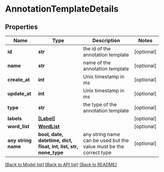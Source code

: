 # AnnotationTemplateDetails


## Properties
Name | Type | Description | Notes
------------ | ------------- | ------------- | -------------
**id** | **str** | the id of the annotation template | [optional] 
**name** | **str** | name of the annotation template | [optional] 
**create_at** | **int** | Unix timestamp in ms | [optional] 
**update_at** | **int** | Unix timestamp in ms | [optional] 
**type** | **str** | the type of the annotation template | [optional] 
**labels** | [**[Label]**](Label.md) |  | [optional] 
**word_list** | [**WordList**](WordList.md) |  | [optional] 
**any string name** | **bool, date, datetime, dict, float, int, list, str, none_type** | any string name can be used but the value must be the correct type | [optional]

[[Back to Model list]](../README.md#documentation-for-models) [[Back to API list]](../README.md#documentation-for-api-endpoints) [[Back to README]](../README.md)


